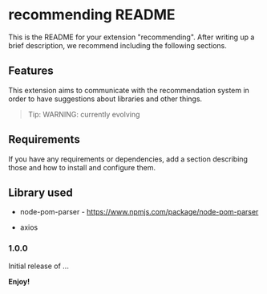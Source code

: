 # recommending README

This is the README for your extension "recommending". After writing up a brief description, we recommend including the following sections.

## Features

This extension aims to communicate with the recommendation system in order to have suggestions about libraries and other things.

> Tip: WARNING: currently evolving

## Requirements

If you have any requirements or dependencies, add a section describing those and how to install and configure them.

## Library used

* node-pom-parser - https://www.npmjs.com/package/node-pom-parser

* axios 

### 1.0.0

Initial release of ...


**Enjoy!**
